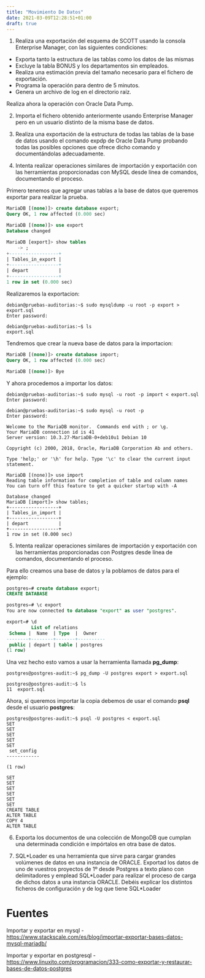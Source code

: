 ```yaml
---
title: "Movimiento De Datos"
date: 2021-03-09T12:28:51+01:00
draft: true
---
```


1. Realiza una exportación del esquema de SCOTT usando la consola Enterprise Manager, con las siguientes condiciones:
* Exporta tanto la estructura de las tablas como los datos de las mismas
* Excluye la tabla BONUS y los departamentos sin empleados.
* Realiza una estimación previa del tamaño necesario para el fichero de exportación.
* Programa la operación para dentro de 5 minutos.
* Genera un archivo de log en el directorio raíz.

Realiza ahora la operación con Oracle Data Pump.

2. Importa el fichero obtenido anteriormente usando Enterprise Manager pero en un usuario distinto de la misma base de datos.

3. Realiza una exportación de la estructura de todas las tablas de la base de datos usando el comando expdp de Oracle Data Pump probando todas las posibles opciones que ofrece dicho comando y documentándolas adecuadamente.

4. Intenta realizar operaciones similares de importación y exportación con las herramientas proporcionadas con MySQL desde línea de comandos, documentando el proceso.

Primero tenemos que agregar unas tablas a la base de datos que queremos exportar para realizar la prueba.

```sql
MariaDB [(none)]> create database export;
Query OK, 1 row affected (0.000 sec)

MariaDB [(none)]> use export
Database changed

MariaDB [export]> show tables
    -> ;
+------------------+
| Tables_in_export |
+------------------+
| depart           |
+------------------+
1 row in set (0.000 sec)
```

Realizaremos la exportacion:
```shell
debian@pruebas-auditorias:~$ sudo mysqldump -u root -p export > export.sql
Enter password: 

debian@pruebas-auditorias:~$ ls
export.sql
```

Tendremos que crear la nueva base de datos para la importacion:
```sql
MariaDB [(none)]> create database import;
Query OK, 1 row affected (0.000 sec)

MariaDB [(none)]> Bye
```

Y ahora procedemos a importar los datos:
```shell
debian@pruebas-auditorias:~$ sudo mysql -u root -p import < export.sql 
Enter password: 

debian@pruebas-auditorias:~$ sudo mysql -u root -p
Enter password: 

Welcome to the MariaDB monitor.  Commands end with ; or \g.
Your MariaDB connection id is 41
Server version: 10.3.27-MariaDB-0+deb10u1 Debian 10

Copyright (c) 2000, 2018, Oracle, MariaDB Corporation Ab and others.

Type 'help;' or '\h' for help. Type '\c' to clear the current input statement.

MariaDB [(none)]> use import
Reading table information for completion of table and column names
You can turn off this feature to get a quicker startup with -A

Database changed
MariaDB [import]> show tables;
+------------------+
| Tables_in_import |
+------------------+
| depart           |
+------------------+
1 row in set (0.000 sec)
```

5. Intenta realizar operaciones similares de importación y exportación con las herramientas proporcionadas con Postgres desde línea de comandos, documentando el proceso.

Para ello creamos una base de datos y la poblamos de datos para el ejemplo:
```sql
postgres=# create database export;
CREATE DATABASE

postgres=# \c export 
You are now connected to database "export" as user "postgres".

export=# \d
         List of relations
 Schema |  Name  | Type  |  Owner   
--------+--------+-------+----------
 public | depart | table | postgres
(1 row)
```

Una vez hecho esto vamos a usar la herramienta llamada **pg_dump**:
```shell
postgres@postgres-audit:~$ pg_dump -U postgres export > export.sql

postgres@postgres-audit:~$ ls
11  export.sql
```

Ahora, si queremos importar la copia debemos de usar el comando **psql** desde el usuario **postgres**:
```shell
postgres@postgres-audit:~$ psql -U postgres < export.sql 
SET
SET
SET
SET
SET
 set_config 
------------
 
(1 row)

SET
SET
SET
SET
SET
SET
CREATE TABLE
ALTER TABLE
COPY 4
ALTER TABLE
```


6. Exporta los documentos de una colección de MongoDB que cumplan una determinada condición e impórtalos en otra base de datos.





7. SQL\*Loader es una herramienta que sirve para cargar grandes volúmenes de datos en una instancia de ORACLE. Exportad los datos de uno de vuestros proyectos de 1º desde Postgres a  texto plano con delimitadores y emplead SQL\*Loader para realizar el proceso de carga de dichos datos a una instancia ORACLE. Debéis explicar los distintos ficheros de configuración y de log que tiene SQL*Loader


# Fuentes

Importar y exportar en mysql - https://www.stackscale.com/es/blog/importar-exportar-bases-datos-mysql-mariadb/

Importar y exportar en postgresql - https://www.linuxito.com/programacion/333-como-exportar-y-restaurar-bases-de-datos-postgres